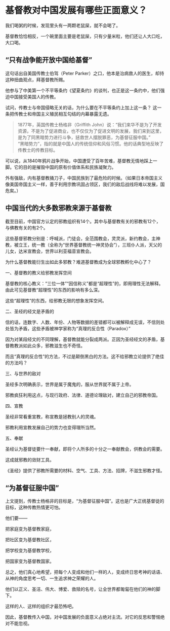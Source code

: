 # 基督教对中国发展有哪些正面意义？

我们喝粥的时候，发现里头有一两颗老鼠屎，就不会喝了。

基督教恰恰相反，一个碗里面主要是老鼠屎，只有少量米粒，他们还让人大口吃，大口喝。



## “只有战争能开放中国给基督”

这句话出自美国传教士伯驾（Peter Parker）之口，他本是治病救人的医生，却持这种扭曲观点，拜基督教所赐。

他参与了中美第一个不平等条约《望夏条约》的谈判，也正是这一条约中，他们强迫中国接受美国人的传教。

试问，传教士与帝国侵略无关的话，为什么要在不平等条约上加上这一条？ 这一条把传教士和帝国主义殖民相互勾结的内幕暴露无遗。

> 1877年，英国传教士杨格非（Griffith John）说：“我们来华不是为了开发资源，不是为了促进商业，也不仅仅为了促进文明的发展，我们来到这里，是为了同黑暗势力进行斗争，拯救世人摆脱罪恶，为基督征服中国。”<br>
“黑暗势力”，指的就是中国人的传统信仰和风俗习惯。他的话典型地反映了传教士的传教目标。


可以说，从1840年鸦片战争开始，中国遭受了百年苦难，基督教无情地踩上一脚。它的目的是摧毁中国的原有价值体系和民族凝聚力。

外有强敌，内有基督教捅刀子，中国民族到了最危险的时候。（如果日本帝国主义像美国帝国主义一样，善于利用宗教巩固占领区，我们的敌后战线将难以发展，国危矣。）



## 中国当代的大多数邪教来源于基督教

截至目前，中国官方认定的邪教组织有14个。其中与基督教有关的邪教有12个，与佛教有关的有2个。

这些基督邪教分别是：呼喊派，门徒会，全范围教会，灵灵派，新约教会，主神教，被立王，统一教（全称为“世界基督教统一神灵协会”），三班仆人派，天父的儿女，达米宣教会，世界以利亚福音宣教会。


为什么基督教能衍生出如此多邪教？难道基督教成为全球邪教孵化中心了？

一、基督教的教义给邪教发挥空间

基督教的核心教义：“三位一体”“因信称义”都是“超理性”的，即用理性无法解释。由此可见基督教“超理性”的东西的影响有多么深。

这些“超理性”的东西，给邪教无限的想象发挥空间。

二、圣经的经文是矛盾的

信的话，连数字、人数、年份、人物等数据的差错都可以被解释成无误，不信则处处皆为矛盾，这些矛盾被神学家称为“真理的反合性（Paradox）”


因为对某段经文的不同理解，基督教就能分裂成两派。正因为圣经经文的矛盾，基督教教派如此众多，邪教滋生也不奇怪。

而且“真理的反合性”的方法，不过是颠倒黑白的方法。这不给邪教立论提供了绝佳的方法吗？


三、与世界的敌对

圣经多次明确表示，世界是属于魔鬼的，服从世界就不属于上帝。

邪教疯狂利用这点，与现行政府、法律、道德论理敌对，建立自己的邪教帝国。

四、宣教

圣经非常看重宣教，称宣教是拯教别人的灵魂。

邪教利用宣教发展自己的势力也变得理所当然。

五、奉献

圣经认为基督徒要什一奉献，即将个人所多的十分之一奉献教会，供教会的需要。

这成就邪教的敛财工具。


《圣经》提供了邪教所需要的材料、空气、工具、方法、招牌，不滋生邪教才怪。


## “为基督征服中国”

上文提到，传教士杨格非的目标是，“为基督征服中国”。这也是广大正统基督徒的目标，这种传教热情更可怕。

他们要——


把家庭变为基督教家庭，

把社区变为基督教社区，

把学校变为基督教学校，

把国家变为基督教国家。

总之，他们真心地希望，把每个人变成和他们一样的人，变成终日思考神的话语、从神的角度思考一切、一生追求神之荣耀的人。

他们以正义、圣洁、伟大、博爱、救赎的名号，让全世界都匍匐在他们的神的脚下。

这样的人、这样的组织才最恐怖吧。


因此，基督教传入中国，对中国发展的负面意义占绝对主流。对它的反思和警惕绝对不能忽视。